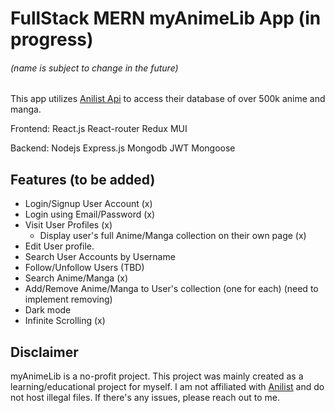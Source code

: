 # FullStack MERN myAnimeLib App (in progress)

###### (name is subject to change in the future)

This app utilizes [Anilist Api](https://github.com/AniList/ApiV2-GraphQL-Docs) to access their database of over 500k anime and manga.

Frontend:
React.js React-router Redux MUI

Backend:
Nodejs Express.js Mongodb JWT Mongoose

## Features (to be added)

- Login/Signup User Account (x)
- Login using Email/Password (x)
- Visit User Profiles (x)
  - Display user's full Anime/Manga collection on their own page (x)
- Edit User profile.
- Search User Accounts by Username
- Follow/Unfollow Users (TBD)
- Search Anime/Manga (x)
- Add/Remove Anime/Manga to User's collection (one for each) (need to implement removing)
- Dark mode
- Infinite Scrolling (x)

## Disclaimer

myAnimeLib is a no-profit project. This project was mainly created as a learning/educational project for myself. I am not affiliated with [Anilist](https://anilist.co/) and do not host illegal files.
If there's any issues, please reach out to me.
